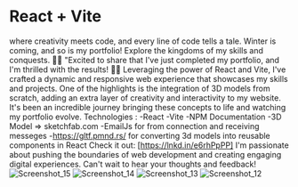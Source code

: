 # React + Vite

where creativity meets code, and every line of code tells a tale. Winter is coming, and so is my portfolio! Explore the kingdoms of my skills and conquests. 💫💫 "Excited to share that I've just completed my portfolio, and I'm thrilled with the results! 🚀✨ Leveraging the power of React and Vite, I've crafted a dynamic and responsive web experience that showcases my skills and projects. 
One of the highlights is the integration of 3D models from scratch, adding an extra layer of creativity and interactivity to my website. It's been an incredible journey bringing these concepts to life and watching my portfolio evolve. 
Technologies : 
-React 
-Vite 
-NPM Documentation 
-3D Model => sketchfab.com 
-EmailJs for from connection and receiving messeges 
-https://gltf.pmnd.rs/ for converting 3d models into reusable components in React
Check it out: [https://lnkd.in/e6rhPpPP] 
I'm passionate about pushing the boundaries of web development and creating engaging digital experiences. Can't wait to hear your thoughts and feedback! 
![Screenshot_15](https://github.com/user-attachments/assets/73bdc2ff-47d6-4a15-8d40-970224067ae1)
![Screenshot_14](https://github.com/user-attachments/assets/9c576908-3085-4801-b3a5-0fb431dfb5a3)
![Screenshot_13](https://github.com/user-attachments/assets/da514ab0-bd1b-4178-8cc5-6c490850bd5c)
![Screenshot_12](https://github.com/user-attachments/assets/4db2109d-76d2-4839-b1be-a4d5ef21795e)
